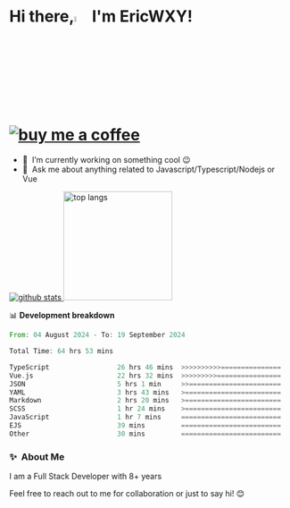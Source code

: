 # Hi there,<a href="https://ericwxy.github.io/"><img src="https://media.giphy.com/media/hvRJCLFzcasrR4ia7z/giphy.gif" width="5%"></a>  I'm EricWXY! <a href="https://afdian.com/a/ericwxy" title="buy me a coffee" ><img src="https://img.shields.io/badge/buy%20me%20a%20coffee-grey?style=for-the-badge&logo=buymeacoffee" alt="buy me a coffee"></a> 

- 🔭 &nbsp;I’m currently working on something cool :wink:
- 💬 &nbsp;Ask me about anything related to Javascript/Typescript/Nodejs or Vue


<a href="https://github.com/EricWXY"><img src="https://github-readme-stats.vercel.app/api?username=EricWXY" alt="github stats"> <img src="https://github-readme-stats.vercel.app/api/top-langs/?username=ericwxy&hide_border=true" alt="top langs" style="height:195px;"></a>


📊 **Development breakdown**

<!--START_SECTION:waka-->

```rust
From: 04 August 2024 - To: 19 September 2024

Total Time: 64 hrs 53 mins

TypeScript                 26 hrs 46 mins  >>>>>>>>>>===============   40.94 %
Vue.js                     22 hrs 32 mins  >>>>>>>>>================   34.46 %
JSON                       5 hrs 1 min     >>=======================   07.68 %
YAML                       3 hrs 43 mins   >========================   05.70 %
Markdown                   2 hrs 20 mins   >========================   03.57 %
SCSS                       1 hr 24 mins    >========================   02.15 %
JavaScript                 1 hr 7 mins     =========================   01.71 %
EJS                        39 mins         =========================   01.00 %
Other                      30 mins         =========================   00.78 %
```

<!--END_SECTION:waka-->


### ✨&nbsp; About Me

I am a Full Stack Developer with 8+ years

Feel free to reach out to me for collaboration or just to say hi! 😊

